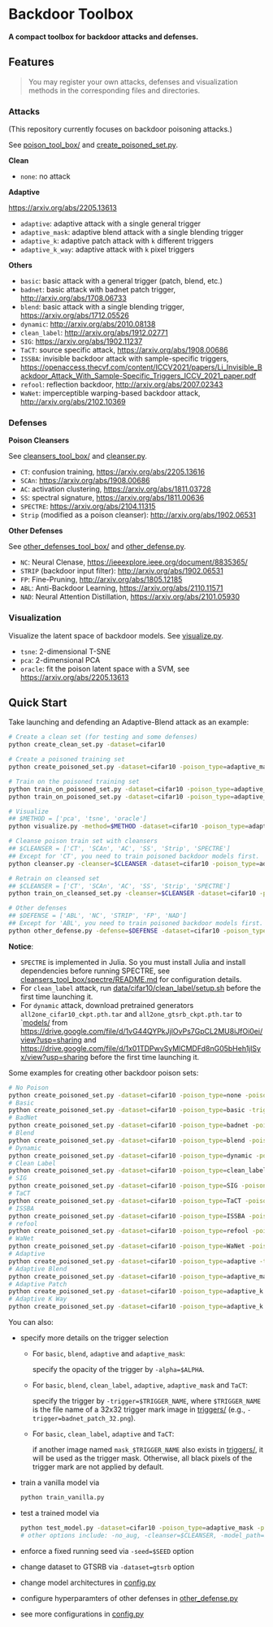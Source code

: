 # Backdoor Toolbox

**A compact toolbox for backdoor attacks and defenses.**

## Features

> You may register your own attacks, defenses and visualization methods in the corresponding files and directories.

### Attacks

(This repository currently focuses on backdoor poisoning attacks.)

See [poison_tool_box/](poison_tool_box/) and [create_poisoned_set.py](create_poisoned_set.py).

**Clean**

- `none`: no attack

**Adaptive**

https://arxiv.org/abs/2205.13613
- `adaptive`: adaptive attack with a single general trigger
- `adaptive_mask`: adaptive blend attack with a single blending trigger
- `adaptive_k`: adaptive patch attack with `k` different triggers
- `adaptive_k_way`: adaptive attack with `k` pixel triggers
<!-- - `adaptive_blend`: adaptive attack with a single blending trigger -->

**Others**

- `basic`: basic attack with a general trigger (patch, blend, etc.)
- `badnet`: basic attack with badnet patch trigger, http://arxiv.org/abs/1708.06733
- `blend`: basic attack with a single blending trigger, https://arxiv.org/abs/1712.05526
- `dynamic`: http://arxiv.org/abs/2010.08138
- `clean_label`: http://arxiv.org/abs/1912.02771
- `SIG`: https://arxiv.org/abs/1902.11237
- `TaCT`: source specific attack, https://arxiv.org/abs/1908.00686
- `ISSBA`: invisible backdoor attack with sample-specific triggers, https://openaccess.thecvf.com/content/ICCV2021/papers/Li_Invisible_Backdoor_Attack_With_Sample-Specific_Triggers_ICCV_2021_paper.pdf
- `refool`: reflection backdoor, http://arxiv.org/abs/2007.02343
- `WaNet`: imperceptible warping-based backdoor attack, http://arxiv.org/abs/2102.10369

### Defenses

**Poison Cleansers**

See [cleansers_tool_box/](cleansers_tool_box/) and [cleanser.py](cleanser.py).

- `CT`: confusion training, https://arxiv.org/abs/2205.13616
- `SCAn`: https://arxiv.org/abs/1908.00686
- `AC`: activation clustering, https://arxiv.org/abs/1811.03728
- `SS`: spectral signature, https://arxiv.org/abs/1811.00636
- `SPECTRE`: https://arxiv.org/abs/2104.11315
- `Strip` (modified as a poison cleanser): http://arxiv.org/abs/1902.06531

**Other Defenses**

See [other_defenses_tool_box/](other_defenses_tool_box/) and [other_defense.py](other_defense.py).

- `NC`: Neural Clenase, https://ieeexplore.ieee.org/document/8835365/
- `STRIP` (backdoor input filter): http://arxiv.org/abs/1902.06531
- `FP`: Fine-Pruning, http://arxiv.org/abs/1805.12185
- `ABL`: Anti-Backdoor Learning, https://arxiv.org/abs/2110.11571
- `NAD`: Neural Attention Distillation, https://arxiv.org/abs/2101.05930

### Visualization

Visualize the latent space of backdoor models. See [visualize.py](visualize.py).

- `tsne`: 2-dimensional T-SNE
- `pca`: 2-dimensional PCA
- `oracle`: fit the poison latent space with a SVM, see https://arxiv.org/abs/2205.13613

## Quick Start

Take launching and defending an Adaptive-Blend attack as an example:
```bash
# Create a clean set (for testing and some defenses)
python create_clean_set.py -dataset=cifar10

# Create a poisoned training set
python create_poisoned_set.py -dataset=cifar10 -poison_type=adaptive_mask -poison_rate=0.003 -cover_rate=0.003

# Train on the poisoned training set
python train_on_poisoned_set.py -dataset=cifar10 -poison_type=adaptive_mask -poison_rate=0.003 -cover_rate=0.003
python train_on_poisoned_set.py -dataset=cifar10 -poison_type=adaptive_mask -poison_rate=0.003 -cover_rate=0.003 -no_aug

# Visualize
## $METHOD = ['pca', 'tsne', 'oracle']
python visualize.py -method=$METHOD -dataset=cifar10 -poison_type=adaptive_mask -poison_rate=0.003 -cover_rate=0.003

# Cleanse poison train set with cleansers
## $CLEANSER = ['CT', 'SCAn', 'AC', 'SS', 'Strip', 'SPECTRE']
## Except for 'CT', you need to train poisoned backdoor models first.
python cleanser.py -cleanser=$CLEANSER -dataset=cifar10 -poison_type=adaptive_mask -poison_rate=0.003 -cover_rate=0.003

# Retrain on cleansed set
## $CLEANSER = ['CT', 'SCAn', 'AC', 'SS', 'Strip', 'SPECTRE']
python train_on_cleansed_set.py -cleanser=$CLEANSER -dataset=cifar10 -poison_type=adaptive_mask -poison_rate=0.003 -cover_rate=0.003

# Other defenses
## $DEFENSE = ['ABL', 'NC', 'STRIP', 'FP', 'NAD']
## Except for 'ABL', you need to train poisoned backdoor models first.
python other_defense.py -defense=$DEFENSE -dataset=cifar10 -poison_type=adaptive_mask -poison_rate=0.003 -cover_rate=0.003
```

**Notice**:
- `SPECTRE` is implemented in Julia. So you must install Julia and install dependencies before running SPECTRE, see [cleansers_tool_box/spectre/README.md](cleansers_tool_box/spectre/README.md) for configuration details.
- For `clean_label` attack, run [data/cifar10/clean_label/setup.sh](data/cifar10/clean_label/setup.sh) before the first time launching it.
- For `dynamic` attack, download pretrained generators `all2one_cifar10_ckpt.pth.tar` and `all2one_gtsrb_ckpt.pth.tar` to `[models/](models/) from https://drive.google.com/file/d/1vG44QYPkJjlOvPs7GpCL2MU8iJfOi0ei/view?usp=sharing and https://drive.google.com/file/d/1x01TDPwvSyMlCMDFd8nG05bHeh1jlSyx/view?usp=sharing before the first time launching it.
 <!-- https://github.com/VinAIResearch/input-aware-backdoor-attack-release before the first time launching it. -->

Some examples for creating other backdoor poison sets:
```bash
# No Poison
python create_poisoned_set.py -dataset=cifar10 -poison_type=none -poison_rate=0
# Basic
python create_poisoned_set.py -dataset=cifar10 -poison_type=basic -trigger=firefox_corner_32.png -alpha=0.2 -poison_rate=0.003
# BadNet
python create_poisoned_set.py -dataset=cifar10 -poison_type=badnet -poison_rate=0.003
# Blend
python create_poisoned_set.py -dataset=cifar10 -poison_type=blend -poison_rate=0.003
# Dynamic
python create_poisoned_set.py -dataset=cifar10 -poison_type=dynamic -poison_rate=0.003
# Clean Label
python create_poisoned_set.py -dataset=cifar10 -poison_type=clean_label -poison_rate=0.003
# SIG
python create_poisoned_set.py -dataset=cifar10 -poison_type=SIG -poison_rate=0.003
# TaCT
python create_poisoned_set.py -dataset=cifar10 -poison_type=TaCT -poison_rate=0.003 -cover_rate=0.003
# ISSBA
python create_poisoned_set.py -dataset=cifar10 -poison_type=ISSBA -poison_rate=0.003
# refool
python create_poisoned_set.py -dataset=cifar10 -poison_type=refool -poison_rate=0.003
# WaNet
python create_poisoned_set.py -dataset=cifar10 -poison_type=WaNet -poison_rate=0.003 -cover_rate=0.003
# Adaptive
python create_poisoned_set.py -dataset=cifar10 -poison_type=adaptive -trigger=watermark_white_32.png -alpha=0.2 -poison_rate=0.003 -cover_rate=0.003
# Adaptive Blend
python create_poisoned_set.py -dataset=cifar10 -poison_type=adaptive_mask -poison_rate=0.003 -cover_rate=0.003
# Adaptive Patch
python create_poisoned_set.py -dataset=cifar10 -poison_type=adaptive_k -poison_rate=0.003 -cover_rate=0.006
# Adaptive K Way
python create_poisoned_set.py -dataset=cifar10 -poison_type=adaptive_k -poison_rate=0.003 -cover_rate=0.006
```

You can also:
- specify more details on the trigger selection
    - For `basic`, `blend`, `adaptive` and `adaptive_mask`:

        specify the opacity of the trigger by `-alpha=$ALPHA`.
    
    - For `basic`, `blend`, `clean_label`, `adaptive`, `adaptive_mask` and `TaCT`:
    
        specify the trigger by `-trigger=$TRIGGER_NAME`, where `$TRIGGER_NAME` is the file name of a 32x32 trigger mark image in [triggers/](triggers) (e.g., `-trigger=badnet_patch_32.png`).
    
    - For `basic`, `clean_label`, `adaptive` and `TaCT`:
    
        if another image named `mask_$TRIGGER_NAME` also exists in [triggers/](triggers), it will be used as the trigger mask. Otherwise, all black pixels of the trigger mark are not applied by default.

- train a vanilla model via
    ```bash
    python train_vanilla.py
    ```
- test a trained model via
    ```bash
    python test_model.py -dataset=cifar10 -poison_type=adaptive_mask -poison_rate=0.003 -cover_rate=0.003
    # other options include: -no_aug, -cleanser=$CLEANSER, -model_path=$MODEL_PATH, see our code for details
    ```
- enforce a fixed running seed via `-seed=$SEED` option
- change dataset to GTSRB via `-dataset=gtsrb` option
- change model architectures in [config.py](config.py)
- configure hyperparamters of other defenses in [other_defense.py](other_defense.py)
- see more configurations in [config.py](config.py)